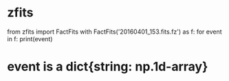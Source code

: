 # zfits


from zfits import FactFits
with FactFits('20160401_153.fits.fz') as f:
    for event in f:
        print(event)

# event is a dict{string: np.1d-array}
